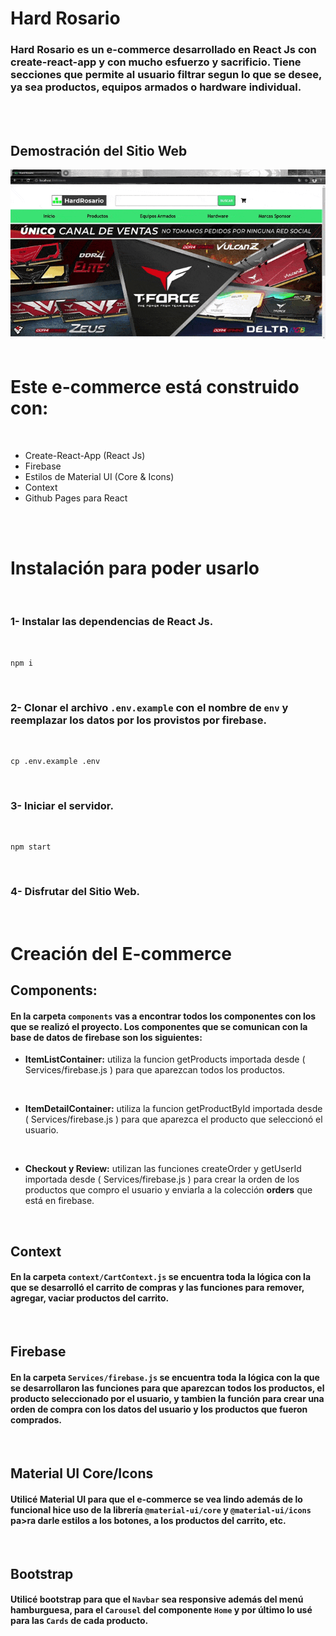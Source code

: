 # Hard Rosario 

### Hard Rosario es un e-commerce desarrollado en React Js con create-react-app y con mucho esfuerzo y sacrificio. Tiene secciones que permite al usuario filtrar segun lo que se desee, ya sea productos, equipos armados o hardware individual. 
<br><br>


## Demostración del Sitio Web

<img src="./Hard Rosario - Gif Compra.gif"/>
<br><br>

# Este e-commerce está construido con:
<br>

* Create-React-App (React Js)
* Firebase
* Estilos de Material UI (Core & Icons)
* Context
* Github Pages para React

<br><br>

# Instalación para poder usarlo
<br>

### 1- Instalar las dependencias de React Js.
<br>

``` 
npm i 
```
<br>

### 2- Clonar el archivo `.env.example` con el nombre de `env` y reemplazar los datos por los provistos por firebase. 
<br>

```
cp .env.example .env
``` 
<br>

### 3- Iniciar el servidor.
<br>

```
npm start
```

<br>

### 4- Disfrutar del Sitio Web.

<br>

# Creación del E-commerce
## Components:

#### En la carpeta `components` vas a encontrar todos los componentes con los que se realizó el proyecto. Los componentes que se comunican con la base de datos de firebase son los siguientes:

* **ItemListContainer:** utiliza la funcion getProducts importada desde ( Services/firebase.js ) para que aparezcan todos los productos.
<br>

* **ItemDetailContainer:** utiliza la funcion getProductById importada desde ( Services/firebase.js ) para que aparezca el producto que seleccionó el usuario.
<br>

* **Checkout y Review:** utilizan las funciones createOrder y getUserId importada desde ( Services/firebase.js ) para crear la orden de los productos que compro el usuario y enviarla a la colección **orders** que está en firebase.

<br>

## Context

#### En la carpeta `context/CartContext.js` se encuentra toda la lógica con la que se desarrolló el carrito de compras y las funciones para remover, agregar, vaciar productos del carrito.

<br>

## Firebase

#### En la carpeta `Services/firebase.js` se encuentra toda la lógica con la que se desarrollaron las funciones para que aparezcan todos los productos, el producto seleccionado por el usuario, y tambien la función para crear una orden de compra con los datos del usuario y los productos que fueron comprados.

<br>

## Material UI Core/Icons

#### Utilicé Material UI para que el e-commerce se vea lindo además de lo funcional hice uso de la librería `@material-ui/core`  y  `@material-ui/icons` pa>ra darle estilos a los botones, a los productos del carrito, etc.

<br>

## Bootstrap

#### Utilicé bootstrap para que el `Navbar` sea responsive además del menú hamburguesa, para el `Carousel` del componente `Home` y por último lo usé para las `Cards` de cada producto.
